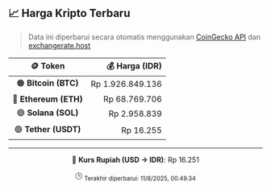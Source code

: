 

<!-- HARGA_KRIPTO -->
## 📈 Harga Kripto Terbaru

> Data ini diperbarui secara otomatis menggunakan [CoinGecko API](https://www.coingecko.com/) dan [exchangerate.host](https://exchangerate.host/)

<div align="center">

| 🪙 Token | 💰 Harga (IDR) |
|:------:|---------------:|
| 🟠 **Bitcoin (BTC)**   | Rp 1.926.849.136 |
| 🔵 **Ethereum (ETH)**  | Rp 68.769.706 |
| 🟣 **Solana (SOL)**    | Rp 2.958.839 |
| 🟢 **Tether (USDT)**   | Rp 16.255 |

---

💱 **Kurs Rupiah (USD → IDR)**: Rp 16.251

🕒 <sub>Terakhir diperbarui: 11/8/2025, 00.49.34</sub>

</div>
<!-- /HARGA_KRIPTO -->